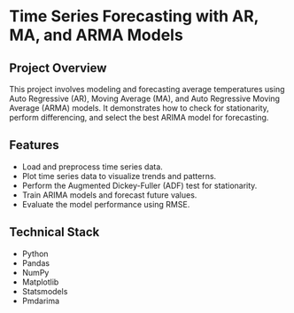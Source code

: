 # Time Series Forecasting with AR, MA, and ARMA Models

## Project Overview
This project involves modeling and forecasting average temperatures using Auto Regressive (AR), Moving Average (MA), and Auto Regressive Moving Average (ARMA) models. It demonstrates how to check for stationarity, perform differencing, and select the best ARIMA model for forecasting.

## Features
- Load and preprocess time series data.
- Plot time series data to visualize trends and patterns.
- Perform the Augmented Dickey-Fuller (ADF) test for stationarity.
- Train ARIMA models and forecast future values.
- Evaluate the model performance using RMSE.

## Technical Stack
- Python
- Pandas
- NumPy
- Matplotlib
- Statsmodels
- Pmdarima
